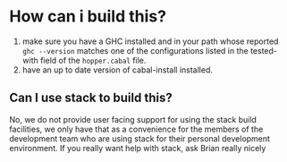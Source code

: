 # How can i build this?
  1) make sure you have a GHC installed and in your path whose reported `ghc --version` matches
one of the configurations listed in the tested-with field of the `hopper.cabal` file.
  2) have an up to date version of cabal-install installed.

## Can I use stack to build this?
No, we do not provide user facing support for using the stack build facilities,
we only have that as a convenience for the members of the development team who
are using stack for their personal development environment. If you really want
help with stack, ask Brian really nicely
